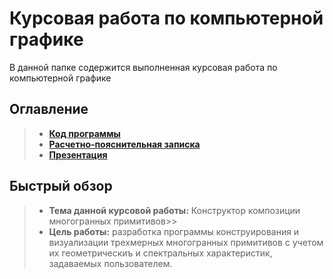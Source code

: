  # Курсовая работа по компьютерной графике

В данной папке содержится выполненная курсовая работа по компьютерной графике

## Оглавление

> - [**Код программы**](https://github.com/Kori-Tamashi/bmstu/tree/main/course_works/computer_graphics/code)
> - [**Расчетно-пояснительная записка**](https://github.com/Kori-Tamashi/bmstu/blob/main/course_works/computer_graphics/documents/pdf/rpz.pdf)
> - [**Презентация**](https://github.com/Kori-Tamashi/bmstu/blob/main/course_works/computer_graphics/presentation/presentation.pdf)

## Быстрый обзор

> - **Тема данной курсовой работы:** Конструктор композиции многогранных примитивов>>
> - **Цель работы:** разработка программы конструирования и визуализации трехмерных многогранных примитивов с учетом их геометрическиъ и спектральных характеристик, задаваемых пользователем. 

